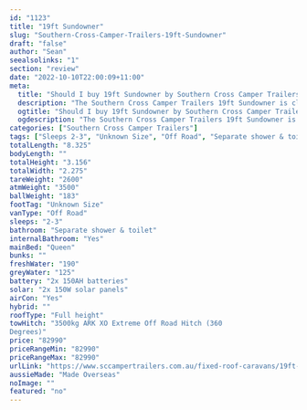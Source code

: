 ```yaml
---
id: "1123"
title: "19ft Sundowner"
slug: "Southern-Cross-Camper-Trailers-19ft-Sundowner"
draft: "false"
author: "Sean"
seealsolinks: "1"
section: "review"
date: "2022-10-10T22:00:09+11:00"
meta:
  title: "Should I buy 19ft Sundowner by Southern Cross Camper Trailers?"
  description: "The Southern Cross Camper Trailers 19ft Sundowner is classed as Off Road, and sleeps 2-3 people. It is Made Overseas and comes in at Unknown Size. It generally has Separate shower & toilet."
  ogtitle: "Should I buy 19ft Sundowner by Southern Cross Camper Trailers?"
  ogdescription: "The Southern Cross Camper Trailers 19ft Sundowner is classed as Off Road, and sleeps 2-3 people. It is Made Overseas and comes in at Unknown Size. It generally has Separate shower & toilet."
categories: ["Southern Cross Camper Trailers"]
tags: ["Sleeps 2-3", "Unknown Size", "Off Road", "Separate shower & toilet", "Full height", "80 - 100k", "Made Overseas"]
totalLength: "8.325"
bodyLength: ""
totalHeight: "3.156"
totalWidth: "2.275"
tareWeight: "2600"
atmWeight: "3500"
ballWeight: "183"
footTag: "Unknown Size"
vanType: "Off Road"
sleeps: "2-3"
bathroom: "Separate shower & toilet"
internalBathroom: "Yes"
mainBed: "Queen"
bunks: ""
freshWater: "190"
greyWater: "125"
battery: "2x 150AH batteries"
solar: "2x 150W solar panels"
airCon: "Yes"
hybrid: ""
roofType: "Full height"
towHitch: "3500kg ARK XO Extreme Off Road Hitch (360
Degrees)"
price: "82990"
priceRangeMin: "82990"
priceRangeMax: "82990"
urlLink: "https://www.sccampertrailers.com.au/fixed-roof-caravans/19ft-sundowner-fixed-roof-dual-axle-off-road-plan-a"
aussieMade: "Made Overseas"
noImage: ""
featured: "no"
---
```

